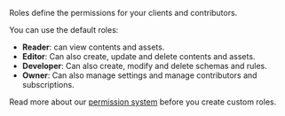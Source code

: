 Roles define the permissions for your clients and contributors.

You can use the default roles:

* **Reader**: can view contents and assets.
* **Editor**: Can also create, update and delete contents and assets.
* **Developer**: Can also create, modify and delete schemas and rules.
* **Owner**: Can also manage settings and manage contributors and subscriptions.

Read more about our [permission system](../04-concepts/permissions) before you create custom roles.
